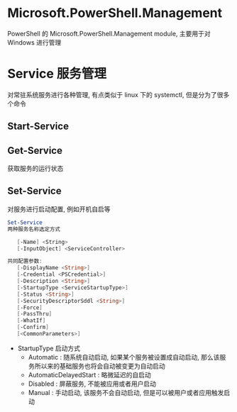 # Microsoft.PowerShell.Management

PowerShell 的 Microsoft.PowerShell.Management module, 主要用于对 Windows 进行管理


# Service 服务管理

对常驻系统服务进行各种管理, 有点类似于 linux 下的 systemctl, 但是分为了很多个命令

## Start-Service

## Get-Service

获取服务的运行状态



## Set-Service

对服务进行启动配置, 例如开机自启等

```Powershell
Set-Service
两种服务名称选定方式

   [-Name] <String>
   [-InputObject] <ServiceController>

共同配置参数:
   [-DisplayName <String>]
   [-Credential <PSCredential>]
   [-Description <String>]
   [-StartupType <ServiceStartupType>]
   [-Status <String>]
   [-SecurityDescriptorSddl <String>]
   [-Force]
   [-PassThru]
   [-WhatIf]
   [-Confirm]
   [<CommonParameters>]
```

- StartupType  启动方式
  - Automatic   : 随系统自动启动, 如果某个服务被设置成自动启动, 那么该服务所以来的基础服务也将会自动被变更为自动启动
  - AutomaticDelayedStart : 略微延迟的自启动
  - Disabled    : 屏蔽服务, 不能被应用或者用户启动
  - Manual      : 手动启动, 该服务不会自动启动, 但是可以被用户或者应用触发启动